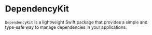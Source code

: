 # DependencyKit
`DependencyKit` is a lightweight Swift package that provides a simple and type-safe way to manage dependencies in your applications.
